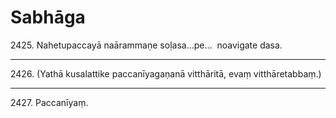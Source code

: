 

# Sabhāga






2425\. Nahetupaccayā naārammaṇe soḷasa…pe…  noavigate dasa.

---

2426\. (Yathā kusalattike paccanīyagaṇanā vitthāritā, evaṃ vitthāretabbaṃ.)



---

2427\. Paccanīyaṃ.





